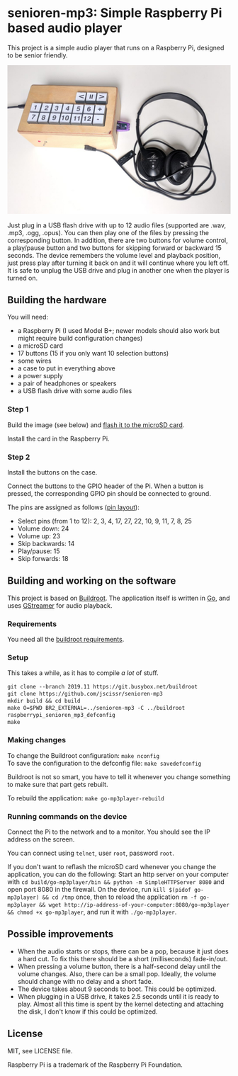 # senioren-mp3: Simple Raspberry Pi based audio player

This project is a simple audio player that runs on a Raspberry Pi, designed to be senior friendly.

![A photo of the audio player](docs/player.jpg)

Just plug in a USB flash drive with up to 12 audio files (supported are .wav, .mp3, .ogg, .opus).
You can then play one of the files by pressing the corresponding button.
In addition, there are two buttons for volume control, a play/pause button and two buttons for skipping forward or backward 15 seconds.
The device remembers the volume level and playback position, just press play after turning it back on and it will continue where you left off.
It is safe to unplug the USB drive and plug in another one when the player is turned on.

## Building the hardware

You will need:

- a Raspberry Pi (I used Model B+; newer models should also work but might require build configuration changes)
- a microSD card
- 17 buttons (15 if you only want 10 selection buttons)
- some wires
- a case to put in everything above
- a power supply
- a pair of headphones or speakers
- a USB flash drive with some audio files

### Step 1

Build the image (see below) and [flash it to the microSD card](https://www.raspberrypi.com/documentation/computers/getting-started.html#install-an-operating-system).

Install the card in the Raspberry Pi.

### Step 2

Install the buttons on the case.

Connect the buttons to the GPIO header of the Pi.
When a button is pressed, the corresponding GPIO pin should be connected to ground.

The pins are assigned as follows ([pin layout](https://www.raspberrypi.com/documentation/computers/raspberry-pi.html#gpio-and-the-40-pin-header)):

- Select pins (from 1 to 12): 2, 3, 4, 17, 27, 22, 10, 9, 11, 7, 8, 25
- Volume down: 24
- Volume up: 23
- Skip backwards: 14
- Play/pause: 15
- Skip forwards: 18

## Building and working on the software

This project is based on [Buildroot](https://buildroot.org/).
The application itself is written in [Go](https://golang.org/), and uses [GStreamer](https://gstreamer.freedesktop.org/) for audio playback.

### Requirements

You need all the [buildroot requirements](https://buildroot.org/downloads/manual/manual.html#requirement).

### Setup

This takes a while, as it has to compile *a lot* of stuff.

```
git clone --branch 2019.11 https://git.busybox.net/buildroot
git clone https://github.com/jscissr/senioren-mp3
mkdir build && cd build
make O=$PWD BR2_EXTERNAL=../senioren-mp3 -C ../buildroot raspberrypi_senioren_mp3_defconfig
make
```

### Making changes

To change the Buildroot configuration: `make nconfig`  
To save the configuration to the defconfig file: `make savedefconfig`

Buildroot is not so smart, you have to tell it whenever you change something to make sure that part gets rebuilt.

To rebuild the application: `make go-mp3player-rebuild`

### Running commands on the device

Connect the Pi to the network and to a monitor.
You should see the IP address on the screen.

You can connect using `telnet`, user `root`, password `root`.

If you don't want to reflash the microSD card whenever you change the application, you can do the following:
Start an http server on your computer with `cd build/go-mp3player/bin && python -m SimpleHTTPServer 8080` and open port 8080 in the firewall.
On the device, run `kill $(pidof go-mp3player) && cd /tmp` once, then to reload the application `rm -f go-mp3player && wget http://ip-address-of-your-computer:8080/go-mp3player && chmod +x go-mp3player`, and run it with `./go-mp3player`.

## Possible improvements

- When the audio starts or stops, there can be a pop, because it just does a hard cut. To fix this there should be a short (milliseconds) fade-in/out.
- When pressing a volume button, there is a half-second delay until the volume changes. Also, there can be a small pop. Ideally, the volume should change with no delay and a short fade.
- The device takes about 9 seconds to boot. This could be optimized.
- When plugging in a USB drive, it takes 2.5 seconds until it is ready to play. Almost all this time is spent by the kernel detecting and attaching the disk, I don't know if this could be optimized.

## License

MIT, see LICENSE file.

Raspberry Pi is a trademark of the Raspberry Pi Foundation.
